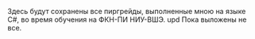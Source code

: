 Здесь будут сохранены все пиргрейды, выполненные мною на языке C#, во время обучения на ФКН-ПИ НИУ-ВШЭ. upd Пока выложены не все.
